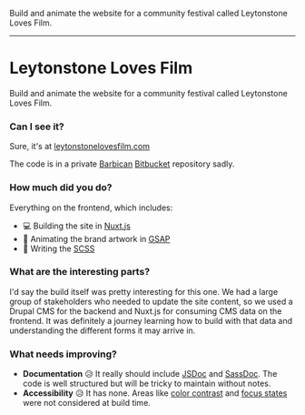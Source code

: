 Build and animate the website for a community festival called Leytonstone Loves Film.

---

# Leytonstone Loves Film

Build and animate the website for a community festival called Leytonstone Loves Film.

### Can I see it?

Sure, it's at [leytonstonelovesfilm.com](https://leytonstonelovesfilm.com)

The code is in a private [Barbican](https://barbican.org.uk) [Bitbucket](https://bitbucket.org) repository sadly.

### How much did you do?

Everything on the frontend, which includes:

- 💻 Building the site in [Nuxt.js](https://nuxt.com)
- 🚀 Animating the brand artwork in [GSAP](https://greensock.com)
- 📝 Writing the [SCSS](https://sass-lang.com)

### What are the interesting parts?

I'd say the build itself was pretty interesting for this one. We had a large group of stakeholders who needed to update the site content, so we used a Drupal CMS for the backend and Nuxt.js for consuming CMS data on the frontend. It was definitely a journey learning how to build with that data and understanding the different forms it may arrive in.

### What needs improving?

- **Documentation** 😥 It really should include [JSDoc](https://jsdoc.app) and [SassDoc](https://sassdoc.com). The code is well structured but will be tricky to maintain without notes.
- **Accessibility** 😥 It has none. Areas like [color contrast](https://webaim.org/resources/contrastchecker) and [focus states](https://design-system.service.gov.uk/get-started/focus-states) were not considered at build time.
